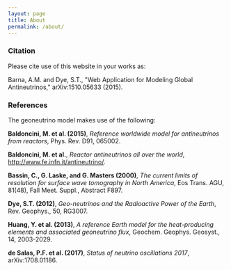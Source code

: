 ```yaml
---
layout: page
title: About
permalink: /about/
---
```


### Citation
Please cite use of this website in your works as:

Barna, A.M. and Dye, S.T., "Web Application for Modeling Global Antineutrinos," arXiv:1510.05633 (2015).

### References
The geoneutrino model makes use of the following:

**Baldoncini, M. et al. (2015)**, *Reference worldwide model for antineutrinos from reactors*, Phys. Rev. D91, 065002.

**Baldoncini, M. et al.**, *Reactor antineutrinos all over the world*, http://www.fe.infn.it/antineutrino/.

**Bassin, C., G. Laske, and G. Masters (2000)**, *The current limits of resolution for surface wave tomography in North America*, Eos Trans. AGU, 81(48), Fall Meet. Suppl., Abstract F897.

**Dye, S.T. (2012)**, *Geo-neutrinos and the Radioactive Power of the Earth*, Rev. Geophys., 50, RG3007.

**Huang, Y. et al. (2013)**, *A reference Earth model for the heat-producing elements and associated geoneutrino flux*, Geochem. Geophys. Geosyst., 14, 2003-2029.

**de Salas, P.F. et al. (2017)**, *Status of neutrino oscillations 2017*, arXiv:1708.01186.
